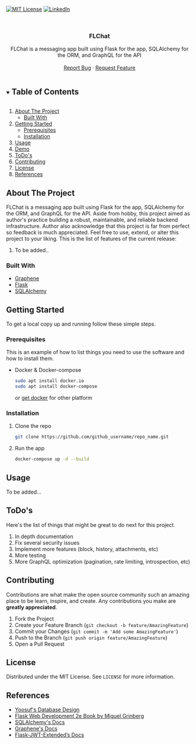 <!--
*** Thanks for checking out the Best-README-Template. If you have a suggestion
*** that would make this better, please fork the repo and create a pull request
*** or simply open an issue with the tag "enhancement".
*** Thanks again! Now go create something AMAZING! :D
***
***
***
*** To avoid retyping too much info. Do a search and replace for the following:
*** github_username, repo_name, twitter_handle, email, project_title, project_description
-->



<!-- PROJECT SHIELDS -->
<!--
*** I'm using markdown "reference style" links for readability.
*** Reference links are enclosed in brackets [ ] instead of parentheses ( ).
*** See the bottom of this document for the declaration of the reference variables
*** for contributors-url, forks-url, etc. This is an optional, concise syntax you may use.
*** https://www.markdownguide.org/basic-syntax/#reference-style-links
-->
[![MIT License][license-shield]][license-url]
[![LinkedIn][linkedin-shield]][linkedin-url]



<!-- PROJECT LOGO -->
<br />
<p align="center">

  <h3 align="center">FLChat</h3>

  <p align="center">
    FLChat is a messaging app built using Flask for the app, SQLAlchemy for the ORM, and GraphQL for the API
    <br />
    <br />
    <a href="https://github.com/github_username/repo_name/issues">Report Bug</a>
    ·
    <a href="https://github.com/github_username/repo_name/issues">Request Feature</a>
  </p>
</p>



<!-- TABLE OF CONTENTS -->
<details open="open">
  <summary><h2 style="display: inline-block">Table of Contents</h2></summary>
  <ol>
    <li>
      <a href="#about-the-project">About The Project</a>
      <ul>
        <li><a href="#built-with">Built With</a></li>
      </ul>
    </li>
    <li>
      <a href="#getting-started">Getting Started</a>
      <ul>
        <li><a href="#prerequisites">Prerequisites</a></li>
        <li><a href="#installation">Installation</a></li>
      </ul>
    </li>
    <li><a href="#usage">Usage</a></li>
    <li><a href="#Demo">Demo</a></li>
    <li><a href="#ToDo">ToDo's</a></li>
    <li><a href="#contributing">Contributing</a></li>
    <li><a href="#license">License</a></li>
    <li><a href="#references">References</a></li>
  </ol>
</details>



<!-- ABOUT THE PROJECT -->
## About The Project

FLChat is a messaging app built using Flask for the app, SQLAlchemy for the ORM, and GraphQL for the API.
Aside from hobby, this project aimed as author's practice building a robust, maintainable, and reliable backend infrastructure. 
Author also acknowledge that this project is far from perfect so feedback is much appreciated. Feel free to use, extend, or alter this project to your liking. 
This is the list of features of the current release:
1. To be added..

### Built With

* [Graphene](https://github.com/graphql-python/graphene)
* [Flask](https://github.com/graphql-python/graphene)
* [SQLAlchemy](https://github.com/sqlalchemy/sqlalchemy)



<!-- GETTING STARTED -->
## Getting Started

To get a local copy up and running follow these simple steps.

### Prerequisites

This is an example of how to list things you need to use the software and how to install them.
* Docker & Docker-compose
  ```sh
  sudo apt install docker.io
  sudo apt install docker-compose 
  ```
  or [get docker](https://docs.docker.com/get-docker/) for other platform

### Installation

1. Clone the repo
   ```sh
   git clone https://github.com/github_username/repo_name.git
   ```
2. Run the app
   ```sh
   docker-compose up -d --build
   ```



<!-- USAGE EXAMPLES -->
## Usage

To be added...



<!-- ToDo -->
## ToDo's
Here's the list of things that might be great to do next for this project.

1.  In depth documentation
2.  Fix several security issues
3.  Implement more features (block, history, attachments, etc)
4.  More testing
5.  More GraphQL optimization (pagination, rate limiting, introspection, etc)


<!-- CONTRIBUTING -->
## Contributing

Contributions are what make the open source community such an amazing place to be learn, inspire, and create. Any contributions you make are **greatly appreciated**.

1. Fork the Project
2. Create your Feature Branch (`git checkout -b feature/AmazingFeature`)
3. Commit your Changes (`git commit -m 'Add some AmazingFeature'`)
4. Push to the Branch (`git push origin feature/AmazingFeature`)
5. Open a Pull Request



<!-- LICENSE -->
## License

Distributed under the MIT License. See `LICENSE` for more information.



<!-- REFERENCES -->
## References

* [Yoosuf's Database Design](https://github.com/yoosuf/Messenger)
* [Flask Web Development 2e Book by Miguel Grinberg](https://www.oreilly.com/library/view/flask-web-development/9781491991725/)
* [SQLAlchemy's Docs](https://docs.sqlalchemy.org/en/14/)
* [Graphene's Docs](https://docs.graphene-python.org/en/latest/)
* [Flask-JWT-Extended’s Docs](https://flask-jwt-extended.readthedocs.io/en/stable/)




<!-- MARKDOWN LINKS & IMAGES -->
<!-- https://www.markdownguide.org/basic-syntax/#reference-style-links -->
[license-shield]: https://img.shields.io/github/license/othneildrew/Best-README-Template.svg?style=for-the-badge
[license-url]: LICENSE.md
[linkedin-shield]: https://img.shields.io/badge/-LinkedIn-black.svg?style=for-the-badge&logo=linkedin&colorB=555
[linkedin-url]: https://www.linkedin.com/in/deanramadhan/